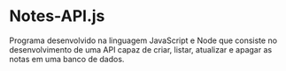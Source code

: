 # Notes-API.js
Programa desenvolvido na linguagem JavaScript e Node que consiste no desenvolvimento de uma API capaz de criar, listar, atualizar e apagar as notas em uma banco de dados.
